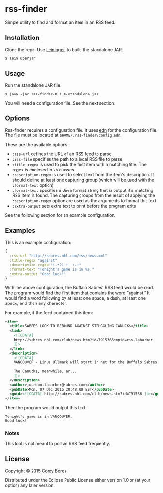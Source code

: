 # rss-finder

Simple utility to find and format an item in an RSS feed.

## Installation

Clone the repo. Use [Leiningen](http://leiningen.org/) to build the standalone JAR.

    $ lein uberjar

## Usage

Run the standalone JAR file.

    $ java -jar rss-finder-0.1.0-standalone.jar

You will need a configuration file. See the next section.

## Options

Rss-finder requires a configuration file. It uses [edn](https://github.com/edn-format/edn) for the configuration file. The file must be located at `$HOME/.rss-finder/config.edn`.

These are the available options:
- `:rss-url` defines the URL of an RSS feed to parse
- `:rss-file` specifies the path to a local RSS file to parse
- `:title-regex` is used to pick the first item with a matching title. The regex is enclosed in `\b` classes
- `:description-regex` is used to select text from the item's description. It should define at least one capturing group (which will be used with the `:format-text` option)
- `:format-text` specifies a Java format string that is output if a matching RSS item is found. The capturing groups from the result of applying the `:description-regex` option are used as the arguments to format this text
- `:extra-output` sets extra text to print before the program exits

See the following section for an example configuration.

## Examples

This is an example configuration:

```clojure
{
  :rss-url "http://sabres.nhl.com/rss/news.xml"
  :title-regex "against"
  :description-regex "(.*?) +- +.+"
  :format-text "Tonight's game is in %s."
  :extra-output "Good luck!"
}
```

With the above configuration, the Buffalo Sabres' RSS feed would be read. The program would find the first item that contains the word "against." It would find a word following by at least one space, a dash, at least one space, and then any character.

For example, if the feed contained this item:

```xml
<item>
  <title>SABRES LOOK TO REBOUND AGAINST STRUGGLING CANUCKS</title>
  <link>
    <![CDATA[
    http://sabres.nhl.com/club/news.htm?id=791536&cmpid=rss-labarber
    ]]>
  </link>
  <description>
    <![CDATA[
    VANCOUVER - Linus Ullmark will start in net for the Buffalo Sabres as they face a struggling Vancouver Canucks team on Monday night at Rogers Arena. Buffalo is looking to rebound from a 4-2 loss in Edmonton on Sunday.

    The Canucks, meanwhile, ar...
    ]]>
  </description>
  <author>jourdon.labarber@sabres.com</author>
  <pubDate>Mon, 07 Dec 2015 20:48:00 EST</pubDate>
  <guid><![CDATA[ http://sabres.nhl.com/club/news.htm?id=791536 ]]></guid>
</item>
```

Then the program would output this text.

```
Tonight's game is in VANCOUVER.
Good luck!
```

### Notes

This tool is not meant to poll an RSS feed frequently.

## License

Copyright © 2015 Corey Beres

Distributed under the Eclipse Public License either version 1.0 or (at
your option) any later version.
